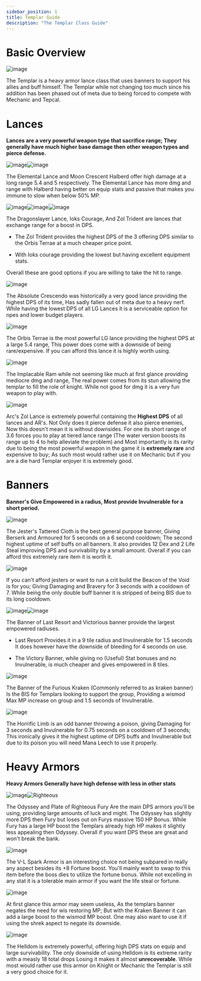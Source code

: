 ```yaml
---
sidebar_position: 1
title: Templar Guide
description: "The Templar Class Guide"
---
```


# Basic Overview

![image](https://user-images.githubusercontent.com/114798136/200082665-821c7ed2-7324-46b5-bf04-1f15d68eb654.png)

The Templar is a heavy armor lance class that uses banners to support his allies and buff himself. The Templar while not changing too much since his addition has been phased out of meta due to being forced to compete with Mechanic and Tepcal.


# Lances

**Lances are a very powerful weapon type that sacrifice range; They generally have much higher base damage then other weapon types and pierce defense.**

![image](https://user-images.githubusercontent.com/114798136/200083388-ec1ebd8f-105c-4d83-9490-fc7211c8c342.png)![image](https://user-images.githubusercontent.com/114798136/200083398-2bd028e4-f474-43a8-bf28-ce08c3676e09.png)

The Elemental Lance and Moon Crescent Halberd offer high damage at a long range 5.4 and 5 respectively. The Elemental Lance has more dmg and range with Halberd having better on equip stats and passive that makes you immune to slow when below 50% MP.


![image](https://user-images.githubusercontent.com/114798136/200083915-27185516-c08b-4fa1-a36b-144ab3504a65.png)![image](https://user-images.githubusercontent.com/114798136/200083948-56f015e1-f67d-4cfe-83f6-14cdaf87b23f.png)![image](https://user-images.githubusercontent.com/114798136/200083958-03f179db-3204-480c-b8f1-9074af3e632d.png)

The Dragonslayer Lance, Ioks Courage, And Zol Trident are lances that exchange range for a boost in DPS. 

 - The Zol Trident provides the highest DPS of the 3 offering DPS similar to the Orbis Terrae at a much cheaper price point.
  
 - With Ioks courage providing the lowest but having excellent equipment stats.

Overall these are good options if you are willing to take the hit to range.


![image](https://user-images.githubusercontent.com/114798136/200084585-06c20737-6c99-446a-b2f2-1490b3ae0b7d.png)

The Absolute Crescendo was historically a very good lance providing the highest DPS of its time, Has sadly fallen out of meta due to a heavy nerf. While having the lowest DPS of all LG Lances it is a serviceable option for npes and lower budget players.


![image](https://user-images.githubusercontent.com/114798136/200084807-1d0a3e02-f73e-4d4f-b104-c1c71d552531.png)

The Orbis Terrae is the most powerful LG lance providing the highest DPS at a large 5.4 range, This power does come with a downside of being rare/expensive. If you can afford this lance it is highly worth using.


![image](https://user-images.githubusercontent.com/114798136/200085575-a1591d5f-a6d9-452c-b392-5a0ba587a7a8.png)

The Implacable Ram while not seeming like much at first glance providing mediocre dmg and range, The real power comes from its stun allowing the templar to fill the role of knight. While not good for dmg it is a very fun weapon to play with.


![image](https://user-images.githubusercontent.com/114798136/200112266-99a38e9b-2e04-4ba6-b210-254b0c1d4ba7.png)

Arc's Zol Lance is extremely powerful containing the **Highest DPS** of all lances and AR's. Not Only does it pierce defense it also pierce enemies, Now this doesn't mean it is without downsides. For one its short range of 3.6 forces you to play at tiered lance range (The water version boosts its range up to 4 to help alleviate the problem) and Most importantly is its rarity due to being the most powerful weapon in the game it is **extremely rare** and expensive to buy; As such most would rather use it on Mechanic but if you are a die hard Templar enjoyer it is extremely good.


# Banners

**Banner's Give Empowered in a radius, Most provide Invulnerable for a short period.**

![image](https://user-images.githubusercontent.com/114798136/200085251-337a8fb7-6047-416d-ad8f-02e7608c96de.png)

The Jester's Tattered Cloth is the best general purpose banner, Giving Berserk and Armoured for 5 seconds on a 6 second cooldown; The second highest uptime of self buffs on all banners. It also provides 12 Dex and 2 Life Steal improving DPS and survivability by a small amount. Overall if you can afford this extremely rare item it is worth it.


![image](https://user-images.githubusercontent.com/114798136/200085746-a3f95832-5336-438c-8b71-aa30767d4a26.png)

If you can't afford jesters or want to run a crit build the Beacon of the Void is for you; Giving Damaging and Bravery for 3 seconds with a cooldown of 7. While being the only double buff banner it is stripped of being BIS due to its long cooldown.


![image](https://user-images.githubusercontent.com/114798136/200085975-82eaa980-e8f9-49d6-83b4-38e0cd60b270.png)![image](https://user-images.githubusercontent.com/114798136/200085999-1bba6e00-2c56-403e-9831-1b81c546a795.png)

The Banner of Last Resort and Victorious banner provide the largest empowered radiuses.

 - Last Resort Provides it in a 9 tile radius and Invulnerable for 1.5 seconds It does however have the downside of bleeding for 4 seconds on use.

 - The Victory Banner, while giving no (Useful) Stat bonuses and no Invulnerable, is much cheaper and gives empowered in 8 tiles. 


![image](https://user-images.githubusercontent.com/114798136/200086286-678e569b-b56d-4f73-8bd0-38b35cdba925.png)

The Banner of the Furious Kraken (Commonly referred to as kraken banner) Is the BIS for Templars looking to support the group, Providing a wismod Max MP increase on group and 1.5 seconds of Invulnerable.


![image](https://user-images.githubusercontent.com/114798136/200086446-259b4e9e-784c-4a32-b1db-2b6a13c444e2.png)

The Horrific Limb is an odd banner throwing a poison, giving Damaging for 3 seconds and Invulnerable for 0.75 seconds on a cooldown of 3 seconds; This ironically gives it the highest uptime of DPS buffs and Invulnerable but due to its poison you will need Mana Leech to use it properly.


# Heavy Armors

**Heavy Armors Generally have high defense with less in other stats**

![image](https://user-images.githubusercontent.com/114798136/200111544-092afe09-6b92-4dcc-a022-341128aa9f68.png)![Righteous](https://vwiki.valorserver.com/api/item/picture/plate%20of%20righteous%20fury)


The Odyssey and Plate of Righteous Fury Are the main DPS armors you'll be using, providing large amounts of luck and might. The Odyssey has slightly more DPS then Fury but loses out on Furys massive 150 HP Bonus. While Fury has a large HP boost the Templars already high HP makes it slightly less appealing then Odyssey. Overall if you want DPS these are great and won't break the bank.


![image](https://user-images.githubusercontent.com/114798136/200111950-f0705f3c-ceff-46ba-ad3d-a4e794fa6700.png)


The V-L Spark Armor is an interesting choice not being subpared in really any aspect besides its +8 Fortune boost. You'll mainly want to swap to this item before the boss dies to utilize the fortune bonus. While not excelling in any stat it is a tolerable main armor if you want the life steal or fortune.


![image](https://user-images.githubusercontent.com/114798136/200112014-2bf60865-ec04-4754-a6c8-dfef1eb1f640.png)


At first glance this armor may seem useless, As the templars banner negates the need for wis restoring MP; But with the Kraken Banner it can add a large boost to the wismod MP boost. One may also want to use it if using the shrek aspect to negate its downside.


![image](https://user-images.githubusercontent.com/114798136/200112083-67b6e208-a09d-43bc-98fd-0568d11b8ebd.png)


The Helldom is extremely powerful, offering high DPS stats on equip and large survivability. The only downside of using Helldom is its extreme rarity with a measly 18 total drops Losing it makes it almost **unrecoverable**. While most would rather use this armor on Knight or Mechanic the Templar is still a very good choice for it.

